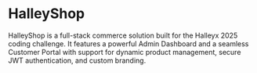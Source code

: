 # HalleyShop
HalleyShop is a full-stack commerce solution built for the Halleyx 2025 coding challenge. It features a powerful Admin Dashboard and a seamless Customer Portal with support for dynamic product management, secure JWT authentication, and custom branding.
